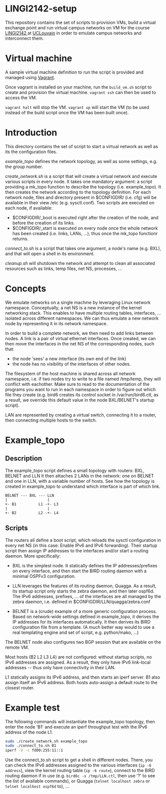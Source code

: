 # LINGI2142-setup

This repository contains the set of scripts to provision VMs, build a virtual
exchange point and run virtual campus networks on VM for the course
[LINGI2142 ](https://moodleucl.uclouvain.be/course/view.php?id=9209)
at [UCLouvain](uclouvain.be) in order to emulate campus networks and interconnect
them.

# Virtual machine

A sample virtual machine definition to run the script is provided and managed
using [Vagrant](www.vagrantup.com).

Once vagrant is installed on your machine, run the `build_vm.sh` script to 
create and provision the virtual machine. `vagrant ssh` can then
be used to access the VM.

`vagrant halt` will stop the VM.
`vagrant up` will start the VM (to be used instead of the build script once the
VM has been built once).

# Introduction

This directory contains the set of script to start a virtual network as well
as its the configuration files.

*example_topo* defines the network topology, as well as some settings, e.g. the
group number.

*create_network.sh* is a script that will create a virtual network and execute
various scripts in every node. It takes one mandatory argument: a script
providing a mk_topo function to describe the topology (i.e. example_topo).
It then creates the network according to the topology definition. For each
network node, files and directory present in $CONFIGDIR/<node name> (i.e. cfg)
will be available in their view /etc (e.g. sysctl.conf).
Two scripts are executed on each node, if available:
- $CONFIGDIR/<node name>_boot is executed right after the creation of the node,
and before the creation of its links.
- $CONFIGDIR/<node name>_start is executed on every node once the whole
network has been created (i.e. links, LANs, ...), thus once the mk_topo
functionr returns.

*connect_to.sh* is a script that takes one argument, a node's name (e.g. BXL),
and that will open a shell in its environment.

*cleanup.sh* will shutdown the network and attempt to clean all associated
resources such as links, temp files, net NS, processes, ...

# Concepts

We emulate networks on a single machine by leveraging Linux network namespace.
Conceptually, a net NS is a new instance of the kernel networking stack.
This enables to have multiple routing tables, interfaces, ... isolated across
different namespaces.
We can thus emulate a new network node by representing it in its network
namespace.

In order to build a complete network, we then need to add links between nodes.
A link is a pair of virtual ethernet interfaces. Once created, we can then
move the interfaces in the net NS of the corresponding nodes, such that:
- the node 'sees' a new interface (its own end of the link)
- the node has no visibility of the interfaces of other nodes.

The filesystem of the host machine is shared across all network namespace,
i.e. if two nodes try to write to a file named /tmp/temp, they will conflict with
eachother. Make sure to read to the documentation of the programs you want
to run in each namespace in order to figure out which file they create
(e.g. bird6 creates its control socket in /var/run/bird6.ctl, as a result,
we override this default value in the node BXL/BELNET's startup script).

LAN are represented by creating a virtual switch, connecting it to a router,
then connecting multiple hosts to the switch.

# Example_topo

## Description
The example_topo script defines a small topology with routers: BXL, BELNET and LLN
It then attaches 2 LANs in the network: one on BELNET and one in LLN, with a
variable number of hosts. See how the topology is created in example_topo to
understand which interface is part of which link.

```
BELNET --- BXL --- LLN
|                  |
+- B1          L1 -+- L3
|                  |
+- B2          L2 -+- L4
```

## Scripts

The routers all define a boot script, which reloads the sysctl configuration
in every net NS (in this case: Enable IPv6 and IPv6 forwarding). Their startup
script then assign IP addresses to the interfaces and/or start a routing daemon.
More specifically:

- BXL is the simplest node. It statically defines the IP addresses/prefixes
on every interface, and then start the BIRD routing daemon with a minimal
OSPFv3 configuration.

- LLN leverages the features of its routing daemon, Quagga. As a result, its
startup script only starts the zebra daemon, and then later ospf6d. The IPv6
addresses, prefixes, ... of the interfaces are all managed by the zebra daemon,
i.e. defined in $CONFIGDIR/LLN/quagga/zebra.conf

- BELNET is a (crude) example of a more generic configuration process. Based on
network-wide settings defined in example_topo, it derives the IP addresses
for its interfaces automatically. It then derives its BIRD configuration file
from a template. (A *much* better way would to use a real templating engine
and set of script, e.g. python/mako, ...)

The BELNET node also configures two BGP session that are available on the 
remote VM.


Most hosts (B2 L2 L3 L4) are not configured: without startup scripts, no
IPv6 addresses are assigned. As a result, they only have IPv6 link-local
addresses -- thus only have connectivity in their LAN.

L1 statically assigns its IPv6 address, and then starts an iperf server. B1
also assign itself an IPv6 address. Both hosts auto-assign a default route
to the closest router.

# Example test

The following commands will instantiate the example_topo topology,
then enter the node 'B1' and execute an iperf throughput test with the IPv6
address of the node L1.

```bash
sudo ./create_network.sh example_topo
sudo ./connect_to.sh B1
iperf -V -c fd00:255:11::1
```

Use the connect_to.sh script to get a shell in different nodes.
There, you can check the IPv6 addresses assigned to the various interfaces
(`ip -6 address`), view the kernel routing table (`ip -6 route`), connect
to the BIRD routing daemon if in use (e.g. `bird6c -s /tmp/LLN.ctl`, then
use '?' to see the list of available commands), or Quagga
(`telnet localhost zebra` or `telnet localhost ospf6d` to), ...
